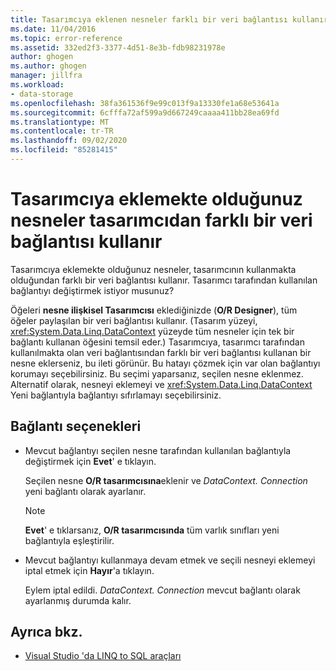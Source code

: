 ```yaml
---
title: Tasarımcıya eklenen nesneler farklı bir veri bağlantısı kullanır
ms.date: 11/04/2016
ms.topic: error-reference
ms.assetid: 332ed2f3-3377-4d51-8e3b-fdb98231978e
author: ghogen
ms.author: ghogen
manager: jillfra
ms.workload:
- data-storage
ms.openlocfilehash: 38fa361536f9e99c013f9a13330fe1a68e53641a
ms.sourcegitcommit: 6cfffa72af599a9d667249caaaa411bb28ea69fd
ms.translationtype: MT
ms.contentlocale: tr-TR
ms.lasthandoff: 09/02/2020
ms.locfileid: "85281415"
---
```

# <a name="the-objects-you-are-adding-to-the-designer-use-a-different-data-connection-than-the-designer"></a>Tasarımcıya eklemekte olduğunuz nesneler tasarımcıdan farklı bir veri bağlantısı kullanır

Tasarımcıya eklemekte olduğunuz nesneler, tasarımcının kullanmakta olduğundan farklı bir veri bağlantısı kullanır. Tasarımcı tarafından kullanılan bağlantıyı değiştirmek istiyor musunuz?

Öğeleri **nesne ilişkisel Tasarımcısı** eklediğinizde (**O/R Designer**), tüm öğeler paylaşılan bir veri bağlantısı kullanır. (Tasarım yüzeyi, <xref:System.Data.Linq.DataContext> yüzeyde tüm nesneler için tek bir bağlantı kullanan öğesini temsil eder.) Tasarımcıya, tasarımcı tarafından kullanılmakta olan veri bağlantısından farklı bir veri bağlantısı kullanan bir nesne eklerseniz, bu ileti görünür. Bu hatayı çözmek için var olan bağlantıyı korumayı seçebilirsiniz. Bu seçimi yaparsanız, seçilen nesne eklenmez. Alternatif olarak, nesneyi eklemeyi ve <xref:System.Data.Linq.DataContext> Yeni bağlantıyla bağlantıyı sıfırlamayı seçebilirsiniz.

## <a name="connection-options"></a>Bağlantı seçenekleri

- Mevcut bağlantıyı seçilen nesne tarafından kullanılan bağlantıyla değiştirmek için **Evet**' e tıklayın.

   Seçilen nesne **O/R tasarımcısına**eklenir ve *DataContext. Connection* yeni bağlantı olarak ayarlanır.

   > [!NOTE]
   > **Evet**' e tıklarsanız, **O/R tasarımcısında** tüm varlık sınıfları yeni bağlantıyla eşleştirilir.

- Mevcut bağlantıyı kullanmaya devam etmek ve seçili nesneyi eklemeyi iptal etmek için **Hayır**'a tıklayın.

   Eylem iptal edildi. *DataContext. Connection* mevcut bağlantı olarak ayarlanmış durumda kalır.

## <a name="see-also"></a>Ayrıca bkz.

- [Visual Studio 'da LINQ to SQL araçları](../data-tools/linq-to-sql-tools-in-visual-studio2.md)
